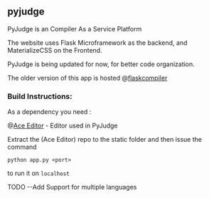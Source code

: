 ## pyjudge

PyJudge is an Compiler As a Service Platform

The website uses Flask Microframework as the backend, and MaterializeCSS on the Frontend.

PyJudge is being updated for now, for better code organization.

The older version of this app is hosted @[flaskcompiler](https://flaskcompiler.herokuapp.com)

### Build Instructions:

As a dependency you need :

@[Ace Editor](http://github.com/ajaxorg/ace/) - Editor used in PyJudge

Extract the (Ace Editor) repo to the static folder and then issue the command

`python app.py <port>`

to run it on `localhost`

TODO
--Add Support for multiple languages
